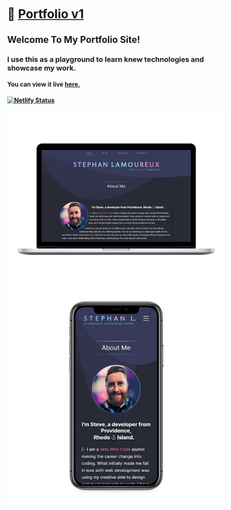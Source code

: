 # 🔗 [Portfolio v1](https://wheresteve.codes/)

## Welcome To My Portfolio Site! 

### I use this as a playground to learn knew technologies and showcase my work.

#### You can view it live <a href="https://stephanlamoureux.github.io/vwc-capstone/">here.</a>

#### [![Netlify Status](https://api.netlify.com/api/v1/badges/a19fb031-1095-4149-84a8-7daffcc71542/deploy-status)](https://app.netlify.com/sites/stephanlamoureux/deploys)
<div align="center">
<img src="/assets/images/screenshots/laptop-mockup.png" alt="Portfolio mockup on laptops">
<img src="/assets/images/screenshots/iphone-mockup.png" alt="Portfolio mockup on iphone">
</div>

